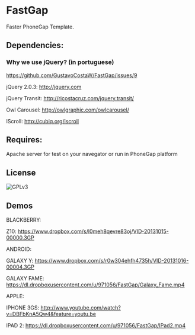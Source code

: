 FastGap
=======

Faster PhoneGap Template.

<h2>Dependencies:</h2>


<h3>Why we use jQuery? (in portuguese) </h3>

https://github.com/GustavoCostaW/FastGap/issues/9

jQuery 2.0.3:
http://jquery.com

jQuery Transit:
http://ricostacruz.com/jquery.transit/

Owl Carousel:
http://owlgraphic.com/owlcarousel/

IScroll:
http://cubiq.org/iscroll

<h2>Requires:</h2>

Apache server for test on your navegator or run in PhoneGap platform


<h2>License</h2>

![GPLv3](http://www.gnu.org/graphics/agplv3-88x31.png)


<h2>Demos</h2>


BLACKBERRY:

Z10:
https://www.dropbox.com/s/l0meh8qevre83oj/VID-20131015-00000.3GP



ANDROID:

GALAXY Y:
https://www.dropbox.com/s/r0w304ehfh4735h/VID-20131016-00004.3GP

GALAXY FAME:
https://dl.dropboxusercontent.com/u/971056/FastGap/Galaxy_Fame.mp4


APPLE:

IPHONE 3GS:
http://www.youtube.com/watch?v=DBFbKnA5Qw4&feature=youtu.be

IPAD 2:
https://dl.dropboxusercontent.com/u/971056/FastGap/IPad2.mp4


